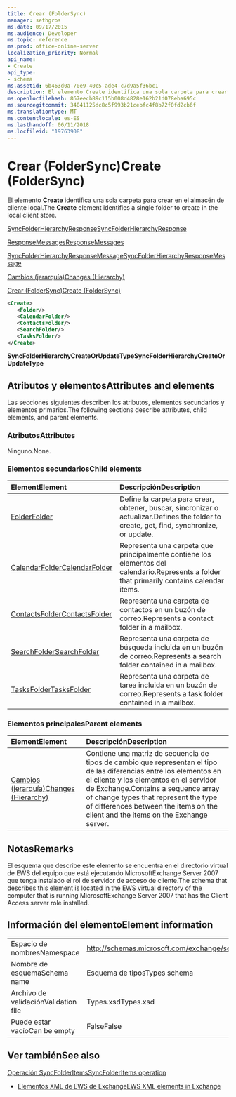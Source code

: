 ```yaml
---
title: Crear (FolderSync)
manager: sethgros
ms.date: 09/17/2015
ms.audience: Developer
ms.topic: reference
ms.prod: office-online-server
localization_priority: Normal
api_name:
- Create
api_type:
- schema
ms.assetid: 6b463d0a-70e9-40c5-ade4-c7d9a5f36bc1
description: El elemento Create identifica una sola carpeta para crear en el almacén de cliente local.
ms.openlocfilehash: 867eecb89c115b008d4828e162b21d078eba695c
ms.sourcegitcommit: 34041125dc8c5f993b21cebfc4f8b72f0fd2cb6f
ms.translationtype: MT
ms.contentlocale: es-ES
ms.lasthandoff: 06/11/2018
ms.locfileid: "19763908"
---
```

# <a name="create-foldersync"></a><span data-ttu-id="6d0f0-103">Crear (FolderSync)</span><span class="sxs-lookup"><span data-stu-id="6d0f0-103">Create (FolderSync)</span></span>

<span data-ttu-id="6d0f0-104">El elemento **Create** identifica una sola carpeta para crear en el almacén de cliente local.</span><span class="sxs-lookup"><span data-stu-id="6d0f0-104">The **Create** element identifies a single folder to create in the local client store.</span></span> 
  
[<span data-ttu-id="6d0f0-105">SyncFolderHierarchyResponse</span><span class="sxs-lookup"><span data-stu-id="6d0f0-105">SyncFolderHierarchyResponse</span></span>](syncfolderhierarchyresponse.md)
  
[<span data-ttu-id="6d0f0-106">ResponseMessages</span><span class="sxs-lookup"><span data-stu-id="6d0f0-106">ResponseMessages</span></span>](responsemessages.md)
  
[<span data-ttu-id="6d0f0-107">SyncFolderHierarchyResponseMessage</span><span class="sxs-lookup"><span data-stu-id="6d0f0-107">SyncFolderHierarchyResponseMessage</span></span>](syncfolderhierarchyresponsemessage.md)
  
[<span data-ttu-id="6d0f0-108">Cambios (jerarquía)</span><span class="sxs-lookup"><span data-stu-id="6d0f0-108">Changes (Hierarchy)</span></span>](changes-hierarchy.md)
  
[<span data-ttu-id="6d0f0-109">Crear (FolderSync)</span><span class="sxs-lookup"><span data-stu-id="6d0f0-109">Create (FolderSync)</span></span>](create-foldersync.md)
  
```xml
<Create>
   <Folder/>
   <CalendarFolder/>
   <ContactsFolder/>
   <SearchFolder/>
   <TasksFolder/>
</Create>
```

 <span data-ttu-id="6d0f0-110">**SyncFolderHierarchyCreateOrUpdateType**</span><span class="sxs-lookup"><span data-stu-id="6d0f0-110">**SyncFolderHierarchyCreateOrUpdateType**</span></span>
## <a name="attributes-and-elements"></a><span data-ttu-id="6d0f0-111">Atributos y elementos</span><span class="sxs-lookup"><span data-stu-id="6d0f0-111">Attributes and elements</span></span>

<span data-ttu-id="6d0f0-112">Las secciones siguientes describen los atributos, elementos secundarios y elementos primarios.</span><span class="sxs-lookup"><span data-stu-id="6d0f0-112">The following sections describe attributes, child elements, and parent elements.</span></span>
  
### <a name="attributes"></a><span data-ttu-id="6d0f0-113">Atributos</span><span class="sxs-lookup"><span data-stu-id="6d0f0-113">Attributes</span></span>

<span data-ttu-id="6d0f0-114">Ninguno.</span><span class="sxs-lookup"><span data-stu-id="6d0f0-114">None.</span></span>
  
### <a name="child-elements"></a><span data-ttu-id="6d0f0-115">Elementos secundarios</span><span class="sxs-lookup"><span data-stu-id="6d0f0-115">Child elements</span></span>

|<span data-ttu-id="6d0f0-116">**Element**</span><span class="sxs-lookup"><span data-stu-id="6d0f0-116">**Element**</span></span>|<span data-ttu-id="6d0f0-117">**Descripción**</span><span class="sxs-lookup"><span data-stu-id="6d0f0-117">**Description**</span></span>|
|:-----|:-----|
|[<span data-ttu-id="6d0f0-118">Folder</span><span class="sxs-lookup"><span data-stu-id="6d0f0-118">Folder</span></span>](folder.md) <br/> |<span data-ttu-id="6d0f0-119">Define la carpeta para crear, obtener, buscar, sincronizar o actualizar.</span><span class="sxs-lookup"><span data-stu-id="6d0f0-119">Defines the folder to create, get, find, synchronize, or update.</span></span>  <br/> |
|[<span data-ttu-id="6d0f0-120">CalendarFolder</span><span class="sxs-lookup"><span data-stu-id="6d0f0-120">CalendarFolder</span></span>](calendarfolder.md) <br/> |<span data-ttu-id="6d0f0-121">Representa una carpeta que principalmente contiene los elementos del calendario.</span><span class="sxs-lookup"><span data-stu-id="6d0f0-121">Represents a folder that primarily contains calendar items.</span></span>  <br/> |
|[<span data-ttu-id="6d0f0-122">ContactsFolder</span><span class="sxs-lookup"><span data-stu-id="6d0f0-122">ContactsFolder</span></span>](contactsfolder.md) <br/> |<span data-ttu-id="6d0f0-123">Representa una carpeta de contactos en un buzón de correo.</span><span class="sxs-lookup"><span data-stu-id="6d0f0-123">Represents a contact folder in a mailbox.</span></span>  <br/> |
|[<span data-ttu-id="6d0f0-124">SearchFolder</span><span class="sxs-lookup"><span data-stu-id="6d0f0-124">SearchFolder</span></span>](searchfolder.md) <br/> |<span data-ttu-id="6d0f0-125">Representa una carpeta de búsqueda incluida en un buzón de correo.</span><span class="sxs-lookup"><span data-stu-id="6d0f0-125">Represents a search folder contained in a mailbox.</span></span>  <br/> |
|[<span data-ttu-id="6d0f0-126">TasksFolder</span><span class="sxs-lookup"><span data-stu-id="6d0f0-126">TasksFolder</span></span>](tasksfolder.md) <br/> |<span data-ttu-id="6d0f0-127">Representa una carpeta de tarea incluida en un buzón de correo.</span><span class="sxs-lookup"><span data-stu-id="6d0f0-127">Represents a task folder contained in a mailbox.</span></span>  <br/> |
   
### <a name="parent-elements"></a><span data-ttu-id="6d0f0-128">Elementos principales</span><span class="sxs-lookup"><span data-stu-id="6d0f0-128">Parent elements</span></span>

|<span data-ttu-id="6d0f0-129">**Element**</span><span class="sxs-lookup"><span data-stu-id="6d0f0-129">**Element**</span></span>|<span data-ttu-id="6d0f0-130">**Descripción**</span><span class="sxs-lookup"><span data-stu-id="6d0f0-130">**Description**</span></span>|
|:-----|:-----|
|[<span data-ttu-id="6d0f0-131">Cambios (jerarquía)</span><span class="sxs-lookup"><span data-stu-id="6d0f0-131">Changes (Hierarchy)</span></span>](changes-hierarchy.md) <br/> |<span data-ttu-id="6d0f0-132">Contiene una matriz de secuencia de tipos de cambio que representan el tipo de las diferencias entre los elementos en el cliente y los elementos en el servidor de Exchange.</span><span class="sxs-lookup"><span data-stu-id="6d0f0-132">Contains a sequence array of change types that represent the type of differences between the items on the client and the items on the Exchange server.</span></span>  <br/> |
   
## <a name="remarks"></a><span data-ttu-id="6d0f0-133">Notas</span><span class="sxs-lookup"><span data-stu-id="6d0f0-133">Remarks</span></span>

<span data-ttu-id="6d0f0-134">El esquema que describe este elemento se encuentra en el directorio virtual de EWS del equipo que está ejecutando MicrosoftExchange Server 2007 que tenga instalado el rol de servidor de acceso de cliente.</span><span class="sxs-lookup"><span data-stu-id="6d0f0-134">The schema that describes this element is located in the EWS virtual directory of the computer that is running MicrosoftExchange Server 2007 that has the Client Access server role installed.</span></span>
  
## <a name="element-information"></a><span data-ttu-id="6d0f0-135">Información del elemento</span><span class="sxs-lookup"><span data-stu-id="6d0f0-135">Element information</span></span>

|||
|:-----|:-----|
|<span data-ttu-id="6d0f0-136">Espacio de nombres</span><span class="sxs-lookup"><span data-stu-id="6d0f0-136">Namespace</span></span>  <br/> |http://schemas.microsoft.com/exchange/services/2006/types  <br/> |
|<span data-ttu-id="6d0f0-137">Nombre de esquema</span><span class="sxs-lookup"><span data-stu-id="6d0f0-137">Schema name</span></span>  <br/> |<span data-ttu-id="6d0f0-138">Esquema de tipos</span><span class="sxs-lookup"><span data-stu-id="6d0f0-138">Types schema</span></span>  <br/> |
|<span data-ttu-id="6d0f0-139">Archivo de validación</span><span class="sxs-lookup"><span data-stu-id="6d0f0-139">Validation file</span></span>  <br/> |<span data-ttu-id="6d0f0-140">Types.xsd</span><span class="sxs-lookup"><span data-stu-id="6d0f0-140">Types.xsd</span></span>  <br/> |
|<span data-ttu-id="6d0f0-141">Puede estar vacío</span><span class="sxs-lookup"><span data-stu-id="6d0f0-141">Can be empty</span></span>  <br/> |<span data-ttu-id="6d0f0-142">False</span><span class="sxs-lookup"><span data-stu-id="6d0f0-142">False</span></span>  <br/> |
   
## <a name="see-also"></a><span data-ttu-id="6d0f0-143">Ver también</span><span class="sxs-lookup"><span data-stu-id="6d0f0-143">See also</span></span>



[<span data-ttu-id="6d0f0-144">Operación SyncFolderItems</span><span class="sxs-lookup"><span data-stu-id="6d0f0-144">SyncFolderItems operation</span></span>](syncfolderitems-operation.md)


- [<span data-ttu-id="6d0f0-145">Elementos XML de EWS de Exchange</span><span class="sxs-lookup"><span data-stu-id="6d0f0-145">EWS XML elements in Exchange</span></span>](ews-xml-elements-in-exchange.md)

